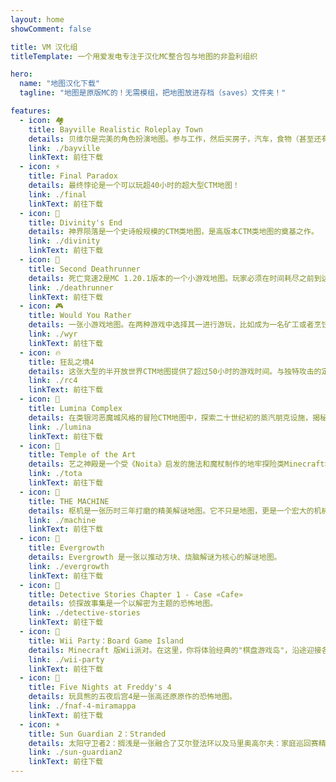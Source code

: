 ```yaml
---
layout: home
showComment: false

title: VM 汉化组
titleTemplate: 一个用爱发电专注于汉化MC整合包与地图的非盈利组织

hero:
  name: "地图汉化下载"
  tagline: "地图是原版MC的！无需模组，把地图放进存档（saves）文件夹！"

features:
  - icon: 🏘️
    title: Bayville Realistic Roleplay Town
    details: 贝维尔是完美的角色扮演地图。参与工作，然后买房子，汽车，食物（甚至还有一些定制食品）等等。还包含120多座独特的建筑和5个城镇/村庄。
    link: ./bayville
    linkText: 前往下载
  - icon: ⚡
    title: Final Paradox
    details: 最终悖论是一个可以玩超40小时的超大型CTM地图！
    link: ./final
    linkText: 前往下载
  - icon: 🌠
    title: Divinity's End
    details: 神界陨落是一个史诗般规模的CTM类地图，是高版本CTM类地图的奠基之作。
    link: ./divinity
    linkText: 前往下载
  - icon: 📍
    title: Second Deathrunner
    details: 死亡竞速2是MC 1.20.1版本的一个小游戏地图。玩家必须在时间耗尽之前到达赛道的尽头！
    link: ./deathrunner
    linkText: 前往下载
  - icon: 🎮︎
    title: Would You Rather
    details: 一张小游戏地图。在两种游戏中选择其一进行游玩，比如成为一名矿工或者烹饪蘑菇汤。在规定的时间内完成挑战，可以获得分数。比赛结束时得分最多者将成为冠军！
    link: ./wyr
    linkText: 前往下载
  - icon: 🔥
    title: 狂乱之境4
    details: 这张大型的半开放世界CTM地图提供了超过50小时的游戏时间。与独特攻击的定制怪物搏斗，打造强大的物品，并深入至暗深渊以获取16颗水晶。
    link: ./rc4
    linkText: 前往下载
  - icon: 🎃
    title: Lumina Complex
    details: 在类银河恶魔城风格的冒险CTM地图中，探索二十世纪初的蒸汽朋克设施，揭秘流明综合体没落的原因。
    link: ./lumina
    linkText: 前往下载
  - icon: 🔮
    title: Temple of the Art
    details: 艺之神殿是一个受《Noita》启发的施法和魔杖制作的地牢探险类Minecraft地图。
    link: ./tota
    linkText: 前往下载
  - icon: 🔑
    title: THE MACHINE
    details: 枢机是一张历时三年打磨的精美解谜地图。它不只是地图，更是一个宏大的机械谜题世界，一段跌宕起伏的末世寓言。
    link: ./machine
    linkText: 前往下载
  - icon: 🔐
    title: Evergrowth
    details: Evergrowth 是一张以推动方块、烧脑解谜为核心的解谜地图。
    link: ./evergrowth
    linkText: 前往下载
  - icon: 👀
    title: Detective Stories Chapter 1 - Case «Cafe»
    details: 侦探故事集是一个以解密为主题的恐怖地图。
    link: ./detective-stories
    linkText: 前往下载
  - icon: 🎉
    title: Wii Party：Board Game Island
    details: Minecraft 版Wii派对。在这里，你将体验经典的"棋盘游戏岛"，沿途迎接各种挑战与惊喜。首个通过终极挑战的玩家将成为赢家！
    link: ./wii-party
    linkText: 前往下载
  - icon: 🐻
    title: Five Nights at Freddy's 4
    details: 玩具熊的五夜后宫4是一张高还原原作的恐怖地图。
    link: ./fnaf-4-miramappa
    linkText: 前往下载
  - icon: ☀️
    title: Sun Guardian 2：Stranded
    details: 太阳守卫者2：搁浅是一张融合了艾尔登法环以及马里奥高尔夫：家庭巡回赛精髓的CTM地图。
    link: ./sun-guardian2
    linkText: 前往下载
---
```

